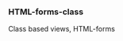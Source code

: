 ### HTML-forms-class
Class based views, HTML-forms                                                                      